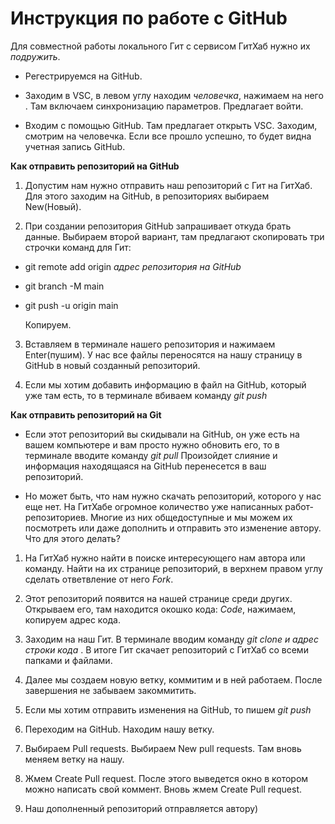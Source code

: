 # Инструкция по работе с GitHub

Для совместной работы локального Гит с сервисом ГитХаб нужно их *подружить*.

* Регестрируемся на GitHub.

* Заходим в VSC, в левом углу находим *человечка*, нажимаем на него . Там включаем синхронизацию параметров. Предлагает войти.

* Входим с помощью GitHub. Там предлагает открыть VSC. Заходим, смотрим на человечка. Если все прошло успешно, то будет видна учетная запись GitHub.

**Как отправить репозиторий на GitHub**

1. Допустим нам нужно отправить наш репозиторий с Гит на ГитХаб. Для этого заходим на GitHub, в репозиториях выбираем New(Новый).

2. При создании репозитория GitHub запрашивает откуда брать данные. Выбираем второй вариант, там предлагают скопировать три строчки команд для Гит:

* git remote add origin *адрес репозитория на GitHub*

* git branch -M main 

* git push -u origin main

  Копируем.

3. Вставляем в терминале нашего репозитория и нажимаем Enter(пушим). У нас все файлы переносятся на нашу страницу в GitHub в новый созданный репозиторий.

4. Если мы хотим добавить информацию в файл на GitHub, который уже там есть, то в терминале вбиваем команду *git push*

**Как отправить репозиторий на Git**

* Если этот репозиторий вы скидывали на GitHub, он уже есть на вашем компьютере и вам просто нужно обновить его, то в терминале вводите команду *git pull* Произойдет слияние и информация находящаяся на GitHub перенесется в ваш репозиторий.

* Но может быть, что нам нужно скачать репозиторий, которого у нас еще нет. На ГитХабе огромное количество уже написанных работ-репозиториев. Многие из них общедоступные и мы можем их посмотреть или даже дополнить и отправить это изменение автору. Что для этого делать?

1. На ГитХаб нужно найти в поиске интересующего нам автора или команду. Найти на их странице репозиторий, в верхнем правом углу сделать ответвление от него *Fork*.

2. Этот репозиторий появится на нашей странице среди других. Открываем его, там находится окошко кода: *Code*, нажимаем, копируем адрес кода.

3. Заходим на наш Гит. В терминале вводим команду *git clone и адрес строки кода* . В итоге Гит скачает репозиторий с ГитХаб со всеми папками и файлами.

4. Далее мы создаем новую ветку, коммитим и в ней работаем. После завершения не забываем закоммитить.

5. Если мы хотим отправить изменения на GitHub, то пишем *git push*

6. Переходим на GitHub. Находим нашу ветку. 

7. Выбираем Pull requests. Выбираем New pull requests. Там вновь меняем ветку на нашу.

8. Жмем Create Pull request. После этого выведется окно в котором можно написать свой коммент. Вновь жмем Create Pull request.

9. Наш дополненный репозиторий отправляется автору)












